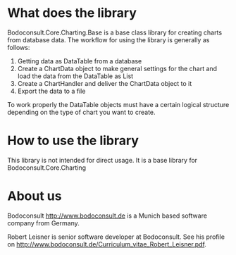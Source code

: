 # What does the library

Bodoconsult.Core.Charting.Base is a base class library for creating charts from database data. The workflow for using the library is generally as follows:

1. Getting data as DataTable from a database
2. Create a ChartData object to make general settings for the chart and load the data from the DataTable as List<IChartItemData> 
3. Create a ChartHandler and deliver the ChartData object to it
4. Export the data to a file

To work properly the DataTable objects must have a certain logical structure depending on the type of chart you want to create.

# How to use the library

This library is not intended for direct usage. It is a base library for Bodoconsult.Core.Charting

# About us

Bodoconsult <http://www.bodoconsult.de> is a Munich based software company from Germany.

Robert Leisner is senior software developer at Bodoconsult. See his profile on <http://www.bodoconsult.de/Curriculum_vitae_Robert_Leisner.pdf>.


